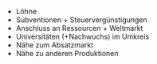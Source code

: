 
- Löhne
- Subventionen + Steuervergünstigungen
- Anschluss an Ressourcen + Weltmarkt
- Universitäten (+Nachwuchs) im Umkreis
- Nähe zum Absatzmarkt
- Nähe zu anderen Produktionen